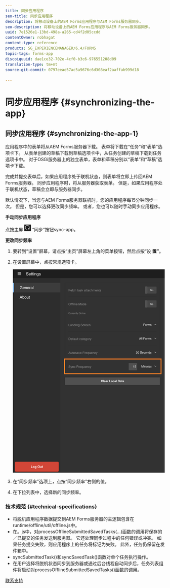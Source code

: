 ```yaml
---
title: 同步应用程序
seo-title: 同步应用程序
description: 将移动设备上的AEM Forms应用程序与AEM Forms服务器同步。
seo-description: 将移动设备上的AEM Forms应用程序与AEM Forms服务器同步。
uuid: 7e1526e1-13bd-498a-a265-cd4f2d05ccdd
contentOwner: robhagat
content-type: reference
products: SG_EXPERIENCEMANAGER/6.4/FORMS
topic-tags: forms-app
discoiquuid: dae1ce32-702e-4cf0-b3c6-976551208d09
translation-type: tm+mt
source-git-commit: 0797eeae57ac5a9676c6d308eaf2aaffab999d18

---
```



# 同步应用程序 {#synchronizing-the-app}

## 同步应用程序 {#synchronizing-the-app-1}

应用程序中的表单将从AEM Forms服务器下载。 表单将下载在“任务”和“表单”选项卡下。 从表单创建的草稿下载到草稿选项卡中，从任务创建的草稿下载到任务选项卡中。 对于OSGi服务器上的独立表单，表单和草稿分别以“表单”和“草稿”选项卡下载。

完成并提交表单后，如果应用程序处于联机状态，则表单将立即上传回AEM Forms服务器。 同步应用程序时，将从服务器获取表单。 但是，如果应用程序处于联机状态，草稿会立即与服务器同步。

默认情况下，当您与AEM Forms服务器联机时，您的应用程序每15分钟同步一次。 但是，您可以选择更改同步频率。 或者，您也可以随时手动同步应用程序。

**手动同步应用程序**

点按主屏 ![幕右下角的](assets/sync-app.png) “同步”按钮sync-app。

**更改同步频率**

1. 要转到“设置”屏幕，请点按“主页”屏幕左上角的菜单按钮，然后点按“设 **置”**。
1. 在设置屏幕中，点按常规选项卡。

   ![“常规设置”窗口中的同步频率设置](assets/gen-settings-1.png)

1. 在“同步频率”选项上，点按“同步频率”右侧的值。
1. 在下拉列表中，选择新的同步频率。

### 技术规范 {#technical-specifications}

* 将脱机应用程序数据提交到AEM Forms服务器的主逻辑包含在runtime/offline/util/offline.js中。
* 在。js中，对processOfflineSubmittedSavedTasks(...)函数的调用将保存的／已提交的任务发送到服务器。 它还处理同步过程中的任何错误或冲突。 如果任务提交失败，则应用程序上的任务将标记为失败。 此外，任务仍保留在发件箱中。
* syncSubmittedTask()和syncSavedTask()函数对单个任务执行操作。
* 在用户选择将脱机状态同步到服务器或通过后台线程自动同步后，任务列表组件将启动对processOfflineSubmittedSavedTasks()函数的调用。

[联系支持](https://www.adobe.com/account/sign-in.supportportal.html)
